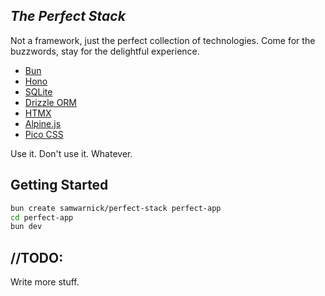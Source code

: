 <article>

# _The Perfect Stack_

Not a framework, just the perfect collection of technologies. Come for the buzzwords, stay for the delightful experience.

- [Bun](https://bun.sh)
- [Hono](https://hono.dev)
- [SQLite](https://bun.sh/docs/api/sqlite)
- [Drizzle ORM](https://orm.drizzle.team)
- [HTMX](https://htmx.org)
- [Alpine.js](https://alpinejs.dev)
- [Pico CSS](https://picocss.com)

Use it. Don't use it. Whatever.

</article>

<article>

## Getting Started
```sh
bun create samwarnick/perfect-stack perfect-app
cd perfect-app
bun dev
```

</article>

<article>

## //TODO:

Write more stuff.

</article>

